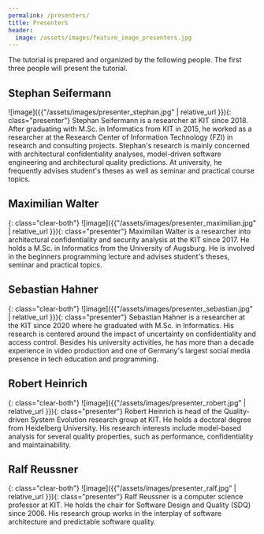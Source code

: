 ```yaml
---
permalink: /presenters/
title: Presenters
header:
  image: /assets/images/feature_image_presenters.jpg
---
```


The tutorial is prepared and organized by the following people. The first three people will present the tutorial.

## Stephan Seifermann
![image]({{"/assets/images/presenter_stephan.jpg" | relative_url }}){: class="presenter"}
Stephan Seifermann is a researcher at KIT since 2018. After graduating with M.Sc. in Informatics from KIT in 2015, he worked as a researcher at the Research Center of Information Technology (FZI) in research and consulting projects. Stephan's research is mainly concerned with architectural confidentiality analyses, model-driven software engineering and architectural quality predictions. At university, he frequently advises student's theses as well as seminar and practical course topics.

## Maximilian Walter
{: class="clear-both"}
![image]({{"/assets/images/presenter_maximilian.jpg" | relative_url }}){: class="presenter"}
Maximilian Walter is a researcher into architectural confidentiality and security analysis at the KIT since 2017. He holds a M.Sc. in Informatics from the University of Augsburg. He is involved in the beginners programming lecture and advises student's theses, seminar and practical topics.

## Sebastian Hahner
{: class="clear-both"}
![image]({{"/assets/images/presenter_sebastian.jpg" | relative_url }}){: class="presenter"}
Sebastian Hahner is a researcher at the KIT since 2020 where he graduated with M.Sc. in Informatics. His research is centered around the impact of uncertainty on confidentiality and access control. Besides his university activities, he has more than a decade experience in video production and one of Germany's largest social media presence in tech education and programming.

## Robert Heinrich
{: class="clear-both"}
![image]({{"/assets/images/presenter_robert.jpg" | relative_url }}){: class="presenter"}
Robert Heinrich is head of the Quality-driven System Evolution research group at KIT. He holds a doctoral degree from Heidelberg University. His research interests include model-based analysis for several quality properties, such as performance, confidentiality and maintainability.

## Ralf Reussner
{: class="clear-both"}
![image]({{"/assets/images/presenter_ralf.jpg" | relative_url }}){: class="presenter"}
Ralf Reussner is a computer science professor at KIT. He holds the chair for Software Design and Quality (SDQ) since 2006. His research group works in the interplay of software architecture and predictable software quality.